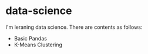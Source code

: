 # data-science

I'm leraning data science. There are contents as follows:

- Basic Pandas
- K-Means Clustering
